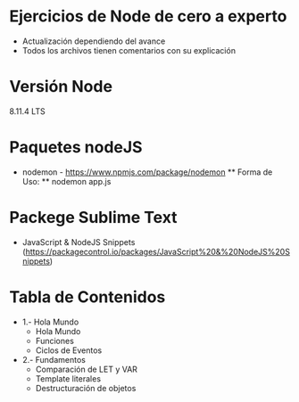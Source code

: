# Ejercicios de Node de cero a experto
- Actualización dependiendo del avance
- Todos los archivos tienen comentarios con su explicación

# Versión Node
8.11.4 LTS

# Paquetes nodeJS
- nodemon - https://www.npmjs.com/package/nodemon
** Forma de Uso: ** nodemon app.js

# Packege Sublime Text
- JavaScript & NodeJS Snippets (https://packagecontrol.io/packages/JavaScript%20&%20NodeJS%20Snippets)

# Tabla de Contenidos
+ 1.- Hola Mundo
  + Hola Mundo
  + Funciones 
  + Ciclos de Eventos
+ 2.- Fundamentos
  + Comparación de LET y VAR
  + Template literales
  + Destructuración de objetos

